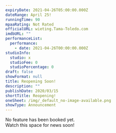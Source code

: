 ```yaml
---
expiryDate: 2021-04-26T05:00:00.000Z
dateRange: April 25!
runningTime: 90
mpaaRating: Not Rated
officialURL: wieting.Tama-Toledo.com
imdbURL: ""
performanceList:
  performance:
    - date: 2021-04-26T00:00:00.000Z
studioInfo:
  studio: x
  studioFee: 0
  studioPercentage: 0
draft: false
showFormat: null
title: Reopening Soon!
description: ""
publishDate: 2020/03/15
shortTitle: Reopening!
oneSheet: /img/_default_no-image-available.png
showType: Announcement
---
```

No feature has been booked yet.   
Watch this space for news soon!
